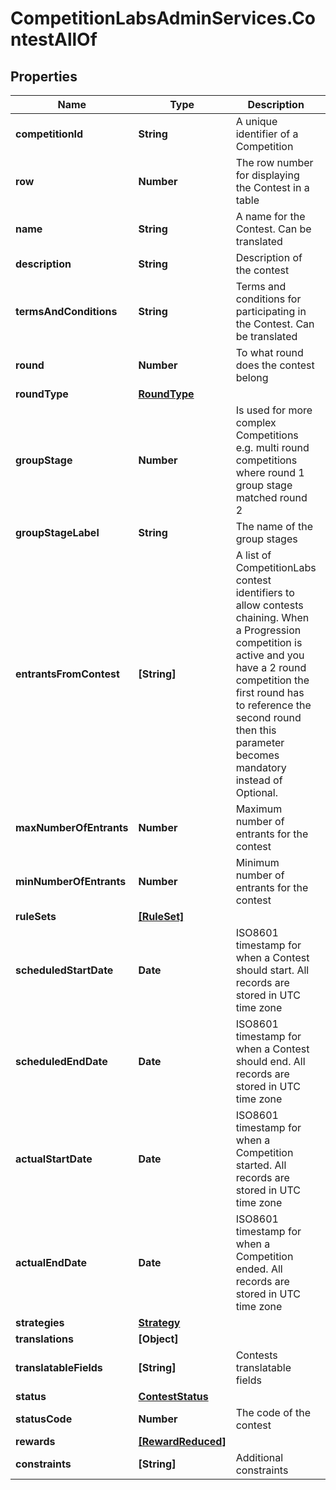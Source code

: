 # CompetitionLabsAdminServices.ContestAllOf

## Properties

Name | Type | Description | Notes
------------ | ------------- | ------------- | -------------
**competitionId** | **String** | A unique identifier of a Competition | 
**row** | **Number** | The row number for displaying the Contest in a table | 
**name** | **String** | A name for the Contest. Can be translated | 
**description** | **String** | Description of the contest | [optional] 
**termsAndConditions** | **String** | Terms and conditions for participating in the Contest. Can be translated | [optional] 
**round** | **Number** | To what round does the contest belong | 
**roundType** | [**RoundType**](RoundType.md) |  | 
**groupStage** | **Number** | Is used for more complex Competitions e.g. multi round competitions where round 1 group stage matched round 2 | [optional] 
**groupStageLabel** | **String** | The name of the group stages | [optional] 
**entrantsFromContest** | **[String]** | A list of CompetitionLabs contest identifiers to allow contests chaining. When a Progression competition is active and you have a 2 round competition the first round has to reference the second round then this parameter becomes mandatory instead of Optional. | 
**maxNumberOfEntrants** | **Number** | Maximum number of entrants for the contest | [optional] 
**minNumberOfEntrants** | **Number** | Minimum number of entrants for the contest | 
**ruleSets** | [**[RuleSet]**](RuleSet.md) |  | 
**scheduledStartDate** | **Date** | ISO8601 timestamp for when a Contest should start. All records are stored in UTC time zone | 
**scheduledEndDate** | **Date** | ISO8601 timestamp for when a Contest should end. All records are stored in UTC time zone | 
**actualStartDate** | **Date** | ISO8601 timestamp for when a Competition started. All records are stored in UTC time zone | [optional] [readonly] 
**actualEndDate** | **Date** | ISO8601 timestamp for when a Competition ended. All records are stored in UTC time zone | [optional] [readonly] 
**strategies** | [**Strategy**](Strategy.md) |  | [optional] 
**translations** | **[Object]** |  | [optional] 
**translatableFields** | **[String]** | Contests translatable fields | [optional] [readonly] 
**status** | [**ContestStatus**](ContestStatus.md) |  | 
**statusCode** | **Number** | The code of the contest | [readonly] 
**rewards** | [**[RewardReduced]**](RewardReduced.md) |  | [optional] 
**constraints** | **[String]** | Additional constraints | 


